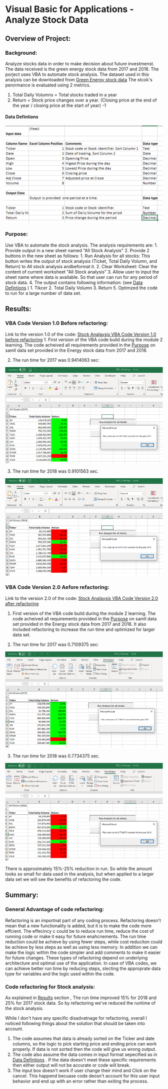 # Visual Basic for Applications - Analyze Stock Data

## Overview of Project:
### Background:
Analyze stocks data in order to make decision about future investmenst. The data received is the green energy stock data from 2017 and 2018.
The porject uses VBA to automate stock analysis. The dataset used in this analysis can be downloaded from [Green Energy stock data](https://2u-data-curriculum-team.s3.amazonaws.com/dataviz-online/module_2/green_stocks.xlsx)
The stcok's perormance is evaluated using 2 metrics.
   1. Total Daily Volumns = Total stocks traded in a year
   2. Return = Stock price changes over a year. (Closing price at the end of the year / closing price at the start of year) -1 

#### Data Defintions

  ![Data definitions](Resources/VBA_Challenge_Data_Definitions.png)
       
     
### Purpose:
Use VBA to automate the stock analysis. The analysis requirements are:
    1. Provide output in a new sheet named "All Stock Analysis"
    2. Provide 2 buttons in the new sheet as follows:
        1. Run Analysis for all stocks: This button writes the output of stock analysis (Ticket, Total Daily Volumn, and Return) to All stock analysis andbeformat it.
        2. Clear Worksheet: Clear the content of current worksheet "All Stock analysis"
    3. Allow user to input the sheet name where data is available. So that user can run for any period of stock data.
    4. The output contains following information: (see [Data Defintions](https://github.com/asyed9394/UofTSCS_DA_BC_2020_21_Stock_Analysis/blob/main/README.md#data-defintions) ) 
        1. Tikcer 
        2. Total Daily Volumn
        3. Return 
    5. Optimzed the code to run for a large number of data set.  
  
## Results:

### VBA Code Version 1.0 Before refactoring:

Link to the version 1.0 of the code: [Stock Analaysis VBA Code Version 1.0 before refactoring](Resources/VBA_Challenge_Before_Refactored.vbs)
    1. First version of the VBA code build during the module 2 learning. The code acheived all requirements provided in the [Purpose](https://github.com/asyed9394/UofTSCS_DA_BC_2020_21_Stock_Analysis/blob/main/Purpose) on samll data set provided in the Energy stock data from 2017 and 2018.
    
   2. The run time for 2017 was 0.9414063 sec:
  
  ![Run time for 2017 totals before code refactoring](Resources/Before_Refactoring_2017_All_Stock_Analysis.png)
  
   3. The run time for 2018 was 0.9101563 sec. 
  
  ![Run time for 2018 totals before code refactoring](Resources/Before_Refactoring_2018_All_Stock_Analysis.png)
    
### VBA Code Version 2.0 Aefore refactoring:

Link to the version 2.0 of the code: [Stock Analaysis VBA Code Version 2.0 after refactoring](Resources/VBA_Challenge_Refactored_Script.vbs)

   1. First version of the VBA code build during the module 2 learning. The code acheived all requirements provided in the [Purpose](https://github.com/asyed9394/UofTSCS_DA_BC_2020_21_Stock_Analysis/blob/main/Purpose) on samll data set provided in the Energy stock data from 2017 and 2018. It also included refactoring to increase the run time and optimized for larger data set.
  
  2. The run time for 2017 was 0.7109375 sec:
  
  ![Run time for 2017 totals after code refactoring](Resources/VBA_Challenge_2017.png)
  
  3. The run time for 2018 was 0.7734375 sec. 
  
  ![Run time for 2018 totals after code refactoring](Resources/VBA_Challenge_2018.png)

There is approximately 15%-25% reduction in run. So while the amount looks so small for data used in the analysis, but when applied to a larger data set we will see the benefits of refactoring the code.

## Summary:

### General Advantage of code refactoring:

Refactoring is an importnat part of any coding process. Refactoring doesn't mean that a new functionality is added, but it is to make the code more effcient. The effecincy c   could be to reduce run time, reduce the cost of running code or make it easy for future enahcnements. The run time reduction could be achieve by using fewer steps, while cost  reduciton could be achieve by less steps as well as using less memory. In addition we can make the logic within the code simpler and add comments to make it easier for future  changes.
These types of refactoring depend on underlying architecture and optimal use of the application. In case of VBA codes, we can achieve better run time by reducing steps, slecting the approprate data type for variables and the logic used within the code.

### Code refactoring for Stock analysis:

  As explained in [Results](https://github.com/asyed9394/UofTSCS_DA_BC_2020_21_Stock_Analysis/blob/main/Results) section , The run time improved 15% for 2018 and 25% for 2017 stock data. So by refactoring we've reduced the runtime of the stock analysis. 
  
 While I don't have any specific disadvatnage for refactoring, overall I noticed following things about the solution that should be taken into account.
 
  1. The code assumes that data is already sorted on the Ticker and date columns, so the logic to pick starting price and ending price can work properly. If data is not sorted then the code will give us wrong output.
  2. The code also assume the data comes in input format sepecified as in [Data Defintions](https://github.com/asyed9394/UofTSCS_DA_BC_2020_21_Stock_Analysis/blob/main/README.md#data-defintions) . If the data doesn't meet these specific requirements then either output will not be accurate or code will break.
  3. The input box doesn't work if user change their mind and Click on the cancel. This happend becuase code deosn't account for this user input behavior and end up with an error rather than exiting the process.
 
 
  




